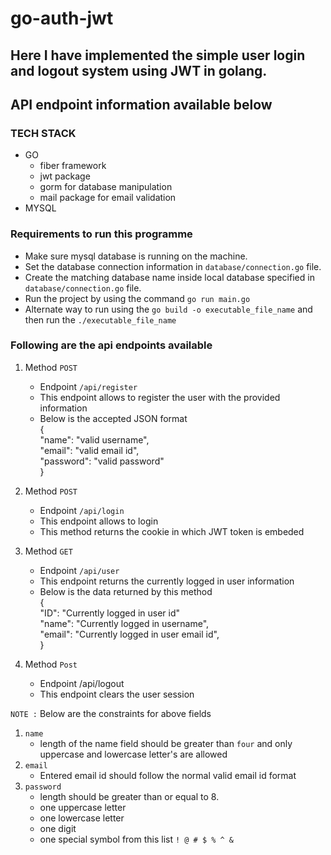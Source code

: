 # go-auth-jwt
## Here I have implemented the simple user login and logout system using JWT in golang.
## API endpoint information available below

### TECH STACK
- GO
   * fiber framework
   * jwt package
   * gorm for database manipulation
   * mail package for email validation
- MYSQL

### Requirements to run this programme 
- Make sure mysql database is running on the machine.
- Set the database connection information in `database/connection.go` file.
- Create the matching database name inside local database specified in `database/connection.go` file.
- Run the project by using the command `go run main.go`
- Alternate way to run using the `go build -o executable_file_name` and then run the `./executable_file_name`

### Following are the api endpoints available
1. Method `POST`
   * Endpoint `/api/register`
   * This endpoint allows to register the user with the provided information
   * Below is the accepted JSON format \
{ \
  "name": "valid username", \
  "email": "valid email id", \
  "password": "valid password" \
}

2. Method `POST`
   * Endpoint `/api/login`
   * This endpoint allows to login
   * This method returns the cookie in which JWT token is embeded

3. Method `GET`
   * Endpoint `/api/user`
   * This endpoint returns the currently logged in user information
   * Below is the data returned by this method \
{ \
  "ID": "Currently logged in user id"\
  "name": "Currently logged in username", \
  "email": "Currently logged in user email id", \
}

4. Method `Post`
   * Endpoint /api/logout
   * This endpoint clears the user session

`NOTE :` Below are the constraints for above fields
1. `name`
   * length of the name field should be greater than `four` and only uppercase and lowercase letter's are allowed
2. `email`
   * Entered email id should follow the normal valid email id format
3. `password`
   * length should be greater than or equal to 8.
   * one uppercase letter
   * one lowercase letter
   * one digit
   * one special symbol from this list `! @ # $ % ^ &`
